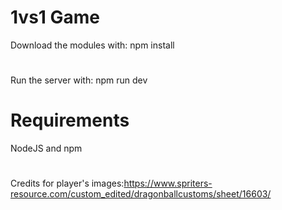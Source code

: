 # 1vs1 Game
Download the modules with: npm install
#
Run the server with: npm run dev

# Requirements
NodeJS and npm

# 
Credits for player's images:https://www.spriters-resource.com/custom_edited/dragonballcustoms/sheet/16603/
